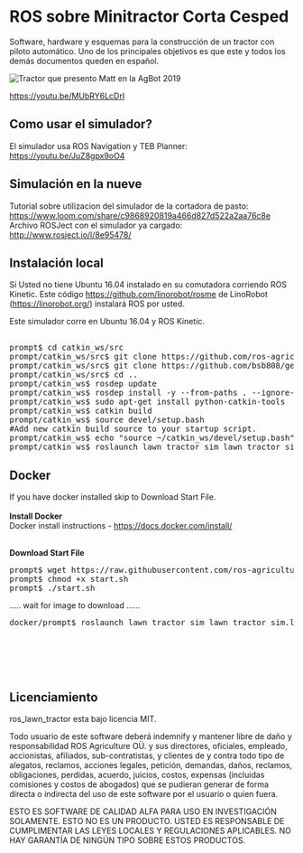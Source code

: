 # ROS sobre Minitractor Corta Cesped
Software, hardware y esquemas para la construcción de un tractor con piloto automático. Uno de los principales objetivos es que este y todos los demás documentos queden en español.


![Tractor que presento Matt en la AgBot 2019](https://github.com/ros-agriculture/ros_lawn_tractor/blob/master/ros_lawn_tractor.png)

https://youtu.be/MUbRY6LcDrI

## Como usar el simulador?
El simulador usa ROS Navigation y TEB Planner: https://youtu.be/JuZ8gpx9oO4

## Simulación en la nueve
Tutorial sobre utilizacion del simulador de la cortadora de pasto: https://www.loom.com/share/c9868920819a466d827d522a2aa76c8e  
Archivo ROSJect con el simulador ya cargado:  http://www.rosject.io/l/8e95478/

## Instalación local
Si Usted no tiene Ubuntu 16.04 instalado en su comutadora corriendo ROS Kinetic.  Este código https://github.com/linorobot/rosme de LinoRobot (https://linorobot.org/) instalará ROS por usted.

Este simulador corre en Ubuntu 16.04 y ROS Kinetic.

<pre>

prompt$ cd catkin_ws/src
prompt/catkin_ws/src$ git clone https://github.com/ros-agriculture/ros_lawn_tractor.git
prompt/catkin_ws/src$ git clone https://github.com/bsb808/geonav_transform.git
prompt/catkin_ws/src$ cd ..
prompt/catkin_ws$ rosdep update
prompt/catkin_ws$ rosdep install -y --from-paths . --ignore-src --rosdistro ${ROS_DISTRO}
prompt/catkin_ws$ sudo apt-get install python-catkin-tools
prompt/catkin_ws$ catkin build
prompt/catkin_ws$ source devel/setup.bash
#Add new catkin build source to your startup script.
prompt/catkin_ws$ echo "source ~/catkin_ws/devel/setup.bash" >> ~/.bashrc
prompt/catkin_ws$ roslaunch lawn_tractor_sim lawn_tractor_sim.launch
</pre>

## Docker
If you have docker installed skip to Download Start File.<br />
<br />
**Install Docker** <br />
Docker install instructions - https://docs.docker.com/install/ <br />
<br />

**Download Start File**<br />
<pre>
prompt$ wget https://raw.githubusercontent.com/ros-agriculture/ros_lawn_tractor/master/docker/start.sh
prompt$ chmod +x start.sh
prompt$ ./start.sh
</pre>
..... wait for image to download ......
<pre>
docker/prompt$ roslaunch lawn_tractor_sim lawn_tractor_sim.launch
</pre>

<br /><br />
<br /><br />

## Licenciamiento
ros_lawn_tractor esta bajo licencia MIT.

Todo usuario de este software deberá indemnify y mantener libre de daño y responsabilidad ROS Agriculture O&Uuml;. y sus directores, oficiales, empleado, accionistas, afiliados, sub-contratistas, y clientes de y contra todo tipo de alegatos, reclamos, acciones legales, petición, demandas, daños, reclamos, obligaciones, perdidas, acuerdo, juicios, costos, expensas (incluidas comisiones y costos de abogados) que se pudieran generar de forma directa o indirecta del uso de este software por el usuario o quien fuera.

ESTO ES SOFTWARE DE CALIDAD ALFA PARA USO EN INVESTIGACIÓN SOLAMENTE. ESTO NO ES UN PRODUCTO. USTED ES RESPONSABLE DE CUMPLIMENTAR LAS LEYES LOCALES Y REGULACIONES APLICABLES. NO HAY GARANTÍA DE NINGÚN TIPO SOBRE ESTOS PRODUCTOS.
